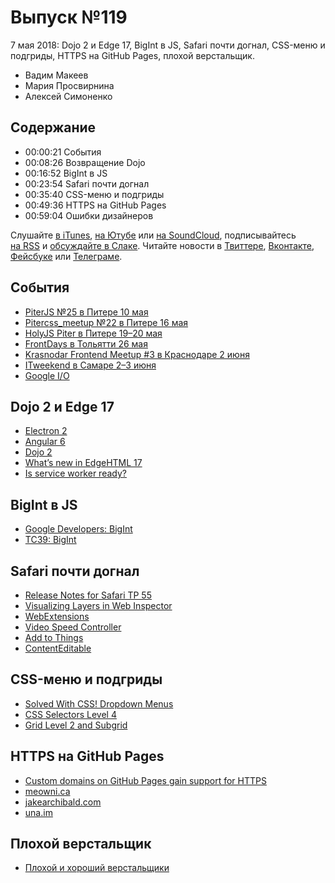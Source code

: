 # Выпуск №119

7 мая 2018: Dojo 2 и Edge 17, BigInt в JS, Safari почти догнал, CSS-меню и подгриды, HTTPS на GitHub Pages, плохой верстальщик.

- Вадим Макеев
- Мария Просвирнина
- Алексей Симоненко

## Содержание

- 00:00:21 События
- 00:08:26 Возвращение Dojo
- 00:16:52 BigInt в JS
- 00:23:54 Safari почти догнал
- 00:35:40 CSS-меню и подгриды
- 00:49:36 HTTPS на GitHub Pages
- 00:59:04 Ошибки дизайнеров

Слушайте [в iTunes](https://itunes.apple.com/ru/podcast/veb-standarty/id1080500016), [на Ютубе](https://www.youtube.com/playlist?list=PLMBnwIwFEFHcwuevhsNXkFTcadeX5R1Go) или [на SoundCloud](https://soundcloud.com/web-standards), подписывайтесь [на RSS](https://web-standards.ru/podcast/feed/) и [обсуждайте в Слаке](http://slack.web-standards.ru/). Читайте новости в [Твиттере](https://twitter.com/webstandards_ru), [Вконтакте](https://vk.com/webstandards_ru), [Фейсбуке](https://www.facebook.com/webstandardsru) или [Телеграме](https://t.me/webstandards_ru).

## События

- [PiterJS №25 в Питере 10 мая](https://medium.com/p/eff54c37b110)
- [Pitercss_meetup №22 в Питере 16 мая](https://pitercss.timepad.ru/event/719233/)
- [HolyJS Piter в Питере 19–20 мая](https://holyjs-piter.ru/)
- [FrontDays в Тольятти 26 мая](https://frontdays.ru/)
- [Krasnodar Frontend Meetup #3 в Краснодаре 2 июня](https://krddevdays.timepad.ru/event/717194/)
- [ITweekend в Самаре 2–3 июня](https://events.epam.com/events/it-weekend-samara)
- [Google I/O](https://events.google.com/io/schedule/)

## Dojo 2 и Edge 17

- [Electron 2](https://electronjs.org/releases#2.0.0)
- [Angular 6](https://blog.angular.io/version-6-of-angular-now-available-cc56b0efa7a4)
- [Dojo 2](https://dojo.io/)
- [What’s new in EdgeHTML 17](https://aka.ms/devguide_edgehtml_17)
- [Is service worker ready?](https://jakearchibald.github.io/isserviceworkerready/)

## BigInt в JS

- [Google Developers: BigInt](https://developers.google.com/web/updates/2018/05/bigint)
- [TC39: BigInt](https://github.com/tc39/proposal-bigint)

## Safari почти догнал

- [Release Notes for Safari TP 55](https://webkit.org/blog/8284/release-notes-for-safari-technology-preview-55/)
- [Visualizing Layers in Web Inspector](https://webkit.org/blog/8262/visualizing-layers-in-web-inspector/)
- [WebExtensions](https://developer.mozilla.org/en-US/Add-ons/WebExtensions)
- [Video Speed Controller](https://github.com/igrigorik/videospeed)
- [Add to Things](https://github.com/pepelsbey/add-to-things)
- [ContentEditable](https://github.com/pepelsbey/contenteditable)

## CSS-меню и подгриды

- [Solved With CSS! Dropdown Menus](https://css-tricks.com/solved-with-css-dropdown-menus/)
- [CSS Selectors Level 4](https://drafts.csswg.org/selectors-4/#the-focus-within-pseudo)
- [Grid Level 2 and Subgrid](https://rachelandrew.co.uk/archives/2018/04/27/grid-level-2-and-subgrid/)

## HTTPS на GitHub Pages

- [Custom domains on GitHub Pages gain support for HTTPS](https://blog.github.com/2018-05-01-github-pages-custom-domains-https/)
- [meowni.ca](https://meowni.ca)
- [jakearchibald.com](https://jakearchibald.com)
- [una.im](https://una.im)

## Плохой верстальщик

- [Плохой и хороший верстальщики](https://ilyabirman.ru/meanwhile/all/plohoy-i-horoshiy-verstalschiki/)
